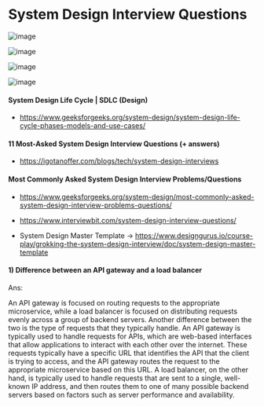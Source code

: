 # System Design Interview Questions

![image](https://github.com/user-attachments/assets/f1aebc11-289e-4343-b6cf-a24abc1348e1)

![image](https://github.com/user-attachments/assets/5425063a-f055-4d59-a866-4063f211d795)

![image](https://github.com/user-attachments/assets/bb7ad926-4df6-44c3-8728-80adf9eca5d4)

![image](https://github.com/user-attachments/assets/dc9955ef-1e55-4369-ac3c-265f5898cc03)

#### System Design Life Cycle | SDLC (Design)
*  https://www.geeksforgeeks.org/system-design/system-design-life-cycle-phases-models-and-use-cases/

#### 11 Most-Asked System Design Interview Questions (+ answers)
* https://igotanoffer.com/blogs/tech/system-design-interviews
#### Most Commonly Asked System Design Interview Problems/Questions  
* https://www.geeksforgeeks.org/system-design/most-commonly-asked-system-design-interview-problems-questions/
* https://www.interviewbit.com/system-design-interview-questions/



* System Design Master Template -> https://www.designgurus.io/course-play/grokking-the-system-design-interview/doc/system-design-master-template

  
#### 1) Difference between an API gateway and a load balancer
Ans:

An API gateway is focused on routing requests to the appropriate microservice, while a load balancer is focused on distributing requests evenly across a group of backend servers.
Another difference between the two is the type of requests that they typically handle. An API gateway is typically used to handle requests for APIs, which are web-based interfaces that allow applications to interact with each other over the internet. These requests typically have a specific URL that identifies the API that the client is trying to access, and the API gateway routes the request to the appropriate microservice based on this URL. A load balancer, on the other hand, is typically used to handle requests that are sent to a single, well-known IP address, and then routes them to one of many possible backend servers based on factors such as server performance and availability.

